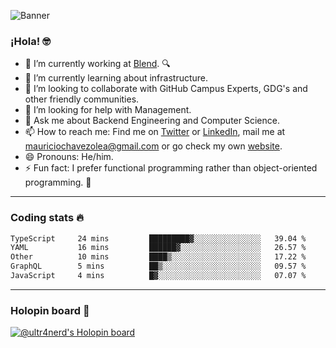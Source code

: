 ![Banner](banner.gif)
### ¡Hola! 🤓

- 🔭 I’m currently working at [Blend](https://blend.com/). 🔍
- 🌱 I’m currently learning about infrastructure.
- 👯 I’m looking to collaborate with GitHub Campus Experts, GDG's and other friendly communities.
- 🤔 I’m looking for help with Management.
- 💬 Ask me about Backend Engineering and Computer Science.
- 📫 How to reach me: Find me on [Twitter](https://twitter.com/ultr4nerd) or [LinkedIn](https://www.linkedin.com/in/ultr4nerd), mail me at [mauriciochavezolea@gmail.com](mailto:mauriciochavezolea@gmail.com) or go check my own [website](https://mauriciochavez.dev).
- 😄 Pronouns: He/him. 
- ⚡ Fun fact: I prefer functional programming rather than object-oriented programming. 🤭
---

### Coding stats 🔥

<!--START_SECTION:waka-->

```txt
TypeScript     24 mins         █████████▓░░░░░░░░░░░░░░░   39.04 %
YAML           16 mins         ██████▓░░░░░░░░░░░░░░░░░░   26.57 %
Other          10 mins         ████▒░░░░░░░░░░░░░░░░░░░░   17.22 %
GraphQL        5 mins          ██▒░░░░░░░░░░░░░░░░░░░░░░   09.57 %
JavaScript     4 mins          █▓░░░░░░░░░░░░░░░░░░░░░░░   07.07 %
```

<!--END_SECTION:waka-->

---

### Holopin board 🦖

[![@ultr4nerd's Holopin board](https://holopin.me/ultr4nerd)](https://holopin.io/@ultr4nerd)
